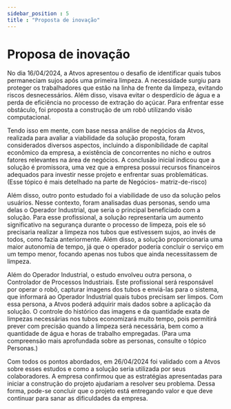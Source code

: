```yaml
---
sidebar_position : 5
title : "Proposta de inovação"
---
```


# Proposa de inovação 

No dia 16/04/2024, a Atvos apresentou o desafio de identificar quais tubos permaneciam sujos após uma primeira limpeza. A necessidade surgiu para proteger os trabalhadores que estão na linha de frente da limpeza, evitando riscos desnecessários. Além disso, visava evitar o desperdício de água e a perda de eficiência no processo de extração do açúcar. Para enfrentar esse obstáculo, foi proposta a construção de um robô utilizando visão computacional.

Tendo isso em mente, com base nessa análise de negócios da Atvos, realizada para avaliar a viabilidade da solução proposta, foram considerados diversos aspectos, incluindo a disponibilidade de capital econômico da empresa, a existência de concorrentes no nicho e outros fatores relevantes na área de negócios. A conclusão inicial indicou que a solução é promissora, uma vez que a empresa possui recursos financeiros adequados para investir nesse projeto e enfrentar suas problemáticas. (Esse tópico é mais detelhado na parte de Negócios- matriz-de-risco)

Além disso, outro ponto estudado foi a viabilidade de uso da solução pelos usuários. Nesse contexto, foram analisadas duas personas, sendo uma delas o Operador Industrial, que seria o principal beneficiado com a solução. Para esse profissional, a solução representaria um aumento significativo na segurança durante o processo de limpeza, pois ele só precisaria realizar a limpeza nos tubos que estivessem sujos, ao invés de todos, como fazia anteriormente. Além disso, a solução proporcionaria uma maior autonomia de tempo, já que o operador poderia concluir o serviço em um tempo menor, focando apenas nos tubos que ainda necessitassem de limpeza.


Além do Operador Industrial, o estudo envolveu outra persona, o Controlador de Processos Industriais. Este profissional será responsável por operar o robô, capturar imagens dos tubos e enviá-las para o sistema, que informará ao Operador Industrial quais tubos precisam ser limpos. Com essa persona, a Atvos poderá adquirir mais dados sobre a aplicação da solução. O controle do histórico das imagens e da quantidade exata de limpezas necessárias nos tubos economizará muito tempo, pois permitirá prever com precisão quando a limpeza será necessária, bem como a quantidade de água e horas de trabalho empregadas. (Para uma compreensão mais aprofundada sobre as personas, consulte o tópico Personas.)

Com todos os pontos abordados, em 26/04/2024 foi validado com a Atvos sobre esses estudos e como a solução seria utilizada por seus colaboradores. A empresa confirmou que as estratégias apresentadas para iniciar a construção do projeto ajudariam a resolver seu problema. Dessa forma, pode-se concluir que o projeto está entregando valor e que deve continuar para sanar as dificuldades da empresa.